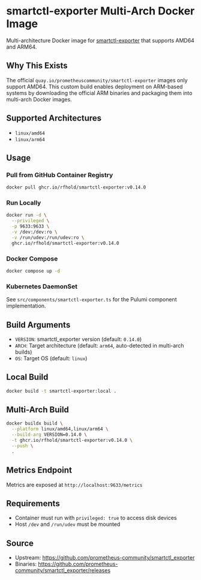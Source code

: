 # smartctl-exporter Multi-Arch Docker Image

Multi-architecture Docker image for [smartctl-exporter](https://github.com/prometheus-community/smartctl_exporter) that supports AMD64 and ARM64.

## Why This Exists

The official `quay.io/prometheuscommunity/smartctl-exporter` images only support AMD64. This custom build enables deployment on ARM-based systems by downloading the official ARM binaries and packaging them into multi-arch Docker images.

## Supported Architectures

- `linux/amd64`
- `linux/arm64`

## Usage

### Pull from GitHub Container Registry

```bash
docker pull ghcr.io/rfhold/smartctl-exporter:v0.14.0
```

### Run Locally

```bash
docker run -d \
  --privileged \
  -p 9633:9633 \
  -v /dev:/dev:ro \
  -v /run/udev:/run/udev:ro \
  ghcr.io/rfhold/smartctl-exporter:v0.14.0
```

### Docker Compose

```bash
docker compose up -d
```

### Kubernetes DaemonSet

See `src/components/smartctl-exporter.ts` for the Pulumi component implementation.

## Build Arguments

- `VERSION`: smartctl_exporter version (default: `0.14.0`)
- `ARCH`: Target architecture (default: `arm64`, auto-detected in multi-arch builds)
- `OS`: Target OS (default: `linux`)

## Local Build

```bash
docker build -t smartctl-exporter:local .
```

## Multi-Arch Build

```bash
docker buildx build \
  --platform linux/amd64,linux/arm64 \
  --build-arg VERSION=0.14.0 \
  -t ghcr.io/rfhold/smartctl-exporter:v0.14.0 \
  --push \
  .
```

## Metrics Endpoint

Metrics are exposed at `http://localhost:9633/metrics`

## Requirements

- Container must run with `privileged: true` to access disk devices
- Host `/dev` and `/run/udev` must be mounted

## Source

- Upstream: https://github.com/prometheus-community/smartctl_exporter
- Binaries: https://github.com/prometheus-community/smartctl_exporter/releases
